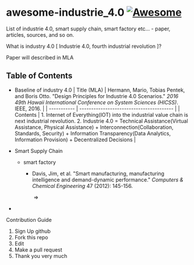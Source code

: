 # awesome-industrie_4.0 [![Awesome](https://cdn.rawgit.com/sindresorhus/awesome/d7305f38d29fed78fa85652e3a63e154dd8e8829/media/badge.svg)](https://github.com/sindresorhus/awesome)

List of industrie 4.0, smart supply chain, smart factory etc... - paper, articles, sources, and so on.

What is industry 4.0 [ Industrie 4.0, fourth industrial revolution ]?

Paper will described in MLA

## Table of Contents

- Baseline of industry 4.0
  | Title (MLA) | Hermann, Mario, Tobias Pentek, and Boris Otto. "Design Principles for Industrie 4.0 Scenarios." *2016 49th Hawaii International Conference on System Sciences (HICSS)*. IEEE, 2016. |
  | ----------- | ---------------------------------------- |
  | Contents    | 1. Internet of Everything(IOT) into the industrial value chain is next industrial revolution. 2. Industrie 4.0 = Technical Assistance(Virtual Assistance, Physical Assistance) + Interconnection(Collaboration, Standards, Security) + Information Transparency(Data Analytics, Information Provision) + Decentralized Decisions |



- Smart Supply Chain
  - smart factory

    - Davis, Jim, et al. "Smart manufacturing, manufacturing intelligence and demand-dynamic performance." *Computers & Chemical Engineering* 47 (2012): 145-156.

      ​	=> 
- ​



Contribution Guide

1. Sign Up github
2. Fork this repo
3. Edit
4. Make a pull request
5. Thank you very much

